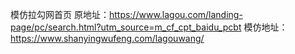 模仿拉勾网首页
原地址：https://www.lagou.com/landing-page/pc/search.html?utm_source=m_cf_cpt_baidu_pcbt
模仿地址：https://www.shanyingwufeng.com/lagouwang/
